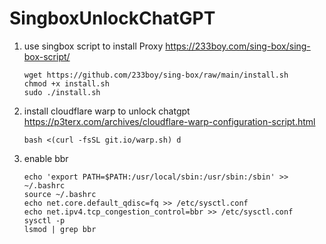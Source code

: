 # SingboxUnlockChatGPT


1. use singbox script to install Proxy
   https://233boy.com/sing-box/sing-box-script/

   ```
   wget https://github.com/233boy/sing-box/raw/main/install.sh
   chmod +x install.sh
   sudo ./install.sh
   ```
2. install cloudflare warp to unlock chatgpt
   https://p3terx.com/archives/cloudflare-warp-configuration-script.html
   ```
   bash <(curl -fsSL git.io/warp.sh) d
3. enable bbr
   ```
   echo 'export PATH=$PATH:/usr/local/sbin:/usr/sbin:/sbin' >> ~/.bashrc
   source ~/.bashrc
   echo net.core.default_qdisc=fq >> /etc/sysctl.conf
   echo net.ipv4.tcp_congestion_control=bbr >> /etc/sysctl.conf  
   sysctl -p  
   lsmod | grep bbr
